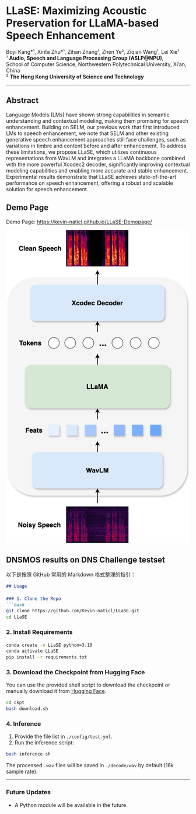 # **LLaSE: Maximizing Acoustic Preservation for LLaMA-based Speech Enhancement**  

Boyi Kang\*¹, Xinfa Zhu\*¹, Zihan Zhang¹, Zhen Ye², Ziqian Wang¹, Lei Xie¹  
¹ **Audio, Speech and Language Processing Group (ASLP@NPU)**,  
School of Computer Science, Northwestern Polytechnical University, Xi’an, China  
² **The Hong Kong University of Science and Technology**

---

## Abstract
Language Models (LMs) have shown strong capabilities in semantic understanding and contextual modeling, making them promising for speech enhancement. Building on SELM, our previous work that first introduced LMs to speech enhancement, we note that SELM and other existing generative speech enhancement approaches still face challenges, such as variations in timbre and content before and after enhancement. To address these limitations, we propose LLaSE, which utilizes continuous representations from WavLM and integrates a LLaMA backbone combined with the more powerful Xcodec2 decoder, significantly improving contextual modeling capabilities and enabling more accurate and stable enhancement. Experimental results demonstrate that LLaSE achieves state-of-the-art performance on speech enhancement, offering a robust and scalable solution for speech enhancement.

## Demo Page

Demo Page: https://kevin-naticl.github.io/LLaSE-Demopage/

![Overall Architecture of LLaSE](LLaSE.png)

## DNSMOS results on DNS Challenge testset


以下是按照 GitHub 常用的 Markdown 格式整理的指引：

```markdown
## Usage

### 1. Clone the Repo
```bash
git clone https://github.com/Kevin-naticl/LLaSE.git
cd LLaSE
```

### 2. Install Requirements
```bash
conda create -n LLaSE python=3.10
conda activate LLaSE
pip install -r requirements.txt
```

### 3. Download the Checkpoint from Hugging Face
You can use the provided shell script to download the checkpoint or manually download it from [Hugging Face](https://huggingface.co/).

```bash
cd ckpt
bash download.sh
```

### 4. Inference
1. Provide the file list in `./config/test.yml`.
2. Run the inference script:

```bash
bash inference.sh
```

The processed `.wav` files will be saved in `./decode/wav` by default (16k sample rate).

---

### Future Updates
- A Python module will be available in the future.